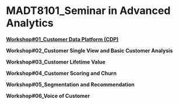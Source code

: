 # MADT8101_Seminar in Advanced Analytics

**[Workshop#01_Customer Data Platform (CDP)](urlhttps://github.com/Learntogether/MADT8101_Seminar-in-Advanced-Analytics/tree/main/Workshop%2301_Customer%20Data%20Platform%20(CDP))**

**Workshop#02_Customer Single View and Basic Customer Analysis**

**Workshop#03_Customer Lifetime Value**

**Workshop#04_Customer Scoring and Churn**

**Workshop#05_Segmentation and Recommendation**

**Workshop#06_Voice of Customer**
